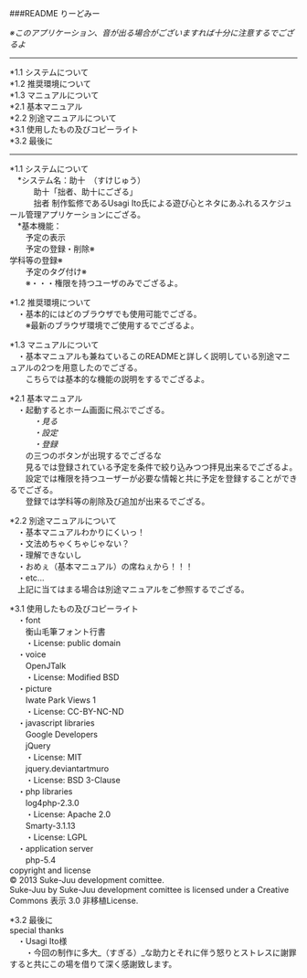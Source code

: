 ###README りーどみー

_※このアプリケーション、音が出る場合がございますれば十分に注意するでござるよ_  
******
  *1.1 システムについて  
  *1.2 推奨環境について  
  *1.3 マニュアルについて  
    *2.1 基本マニュアル  
  *2.2 別途マニュアルについて  
    *3.1 使用したもの及びコピーライト  
  *3.2 最後に  
******	
*1.1 システムについて  
　*システム名：助十　（すけじゅう）  
　　　助十「拙者、助十にござる」  
　　　拙者 制作監修であるUsagi Ito氏による遊び心とネタにあふれるスケジュール管理アプリケーションにござる。  
　*基本機能：  
　　予定の表示  
　　予定の登録・削除※  
    学科等の登録※    
　　予定のタグ付け※    
　　※・・・権限を持つユーザのみでござるよ。

*1.2 推奨環境について  
　・基本的にはどのブラウザでも使用可能でござる。  
　　※最新のブラウザ環境でご使用するでござるよ。

*1.3 マニュアルについて  
　・基本マニュアルも兼ねているこのREADMEと詳しく説明している別途マニュアルの2つを用意したのでござる。  
　　こちらでは基本的な機能の説明をするでござるよ。  

*2.1 基本マニュアル  
　・起動するとホーム画面に飛ぶでござる。  
　　　_・見る_  
　　　_・設定_  
　　　_・登録_  
　　の三つのボタンが出現するでござるな  
　　見るでは登録されている予定を条件で絞り込みつつ拝見出来るでござるよ。  
　　設定では権限を持つユーザーが必要な情報と共に予定を登録することができるでござる。  
　　登録では学科等の削除及び追加が出来るでござる。  

*2.2 別途マニュアルについて  
　・基本マニュアルわかりにくいっ！  
　・文法めちゃくちゃじゃない？  
　・理解できないし  
　・おめぇ（基本マニュアル）の席ねぇから！！！  
　・etc...  
　上記に当てはまる場合は別途マニュアルをご参照するでござる。

*3.1 使用したもの及びコピーライト  
　・font  
　　衡山毛筆フォント行書  
　　・License: public domain    
　・voice  
　　OpenJTalk  
　　・License: Modified BSD    
　・picture  
　　Iwate Park Views 1  
　　・License: CC-BY-NC-ND    
　・javascript libraries  
　　Google Developers    
　　jQuery  
　　・License: MIT    
　　jquery.deviantartmuro  
　　・License: BSD 3-Clause    
　・php libraries  
　　log4php-2.3.0  
　　・License: Apache 2.0    
　　Smarty-3.1.13  
　　・License: LGPL    
　・application server  
　　php-5.4      
copyright and license  
© 2013 Suke-Juu development comittee.  
Suke-Juu by Suke-Juu development comittee is licensed under a Creative Commons 表示 3.0 非移植License.

*3.2 最後に  
special thanks  
　・Usagi Ito様  
　　・今回の制作に多大_（すぎる）_な助力とそれに伴う怒りとストレスに謝罪すると共にこの場を借りて深く感謝致します。
